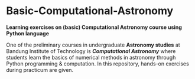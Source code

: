 # Basic-Computational-Astronomy
**Learning exercises on (basic) Computational Astronomy course using Python language**

One of the preliminary courses in undergraduate **Astronomy studies** at Bandung Institute of Technology is **_Computational Astronomy_** where students learn the basics of numerical methods in astronomy through Python programming & computation. In this repository, hands-on exercises during practicum are given.
